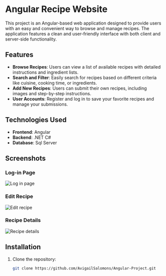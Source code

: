 # Angular Recipe Website

This project is an Angular-based web application designed to provide users with an easy and convenient way to browse and manage recipes. The application features a clean and user-friendly interface with both client and server-side functionality.

## Features

- **Browse Recipes**: Users can view a list of available recipes with detailed instructions and ingredient lists.
- **Search and Filter**: Easily search for recipes based on different criteria like cuisine, cooking time, or ingredients.
- **Add New Recipes**: Users can submit their own recipes, including images and step-by-step instructions.
- **User Accounts**: Register and log in to save your favorite recipes and manage your submissions.

## Technologies Used

- **Frontend**: Angular
- **Backend**: .NET C#
- **Database**: Sql Server

## Screenshots

### Log-in Page
![Log in page](https://github.com/user-attachments/assets/22c4c6c9-8cba-438e-8c31-39a054df6cea)

### Edit Recipe
![Edit recipe](https://github.com/user-attachments/assets/4a4c64bf-8eea-442e-bd2e-9285002b00bb)

### Recipe Details
![Recipe details](https://github.com/user-attachments/assets/3c5298d4-27f6-4122-8985-cbd4493e0fbd)


## Installation

1. Clone the repository:
   ```bash
   git clone https://github.com/AvigailSalomons/Angular-Project.git
